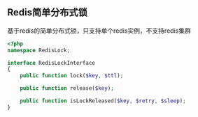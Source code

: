 ## Redis简单分布式锁

基于redis的简单分布式锁，只支持单个redis实例，不支持redis集群

```php
<?php
namespace RedisLock;

interface RedisLockInterface
{
    public function lock($key, $ttl);

    public function release($key);

    public function isLockReleased($key, $retry, $sleep);
}
```

